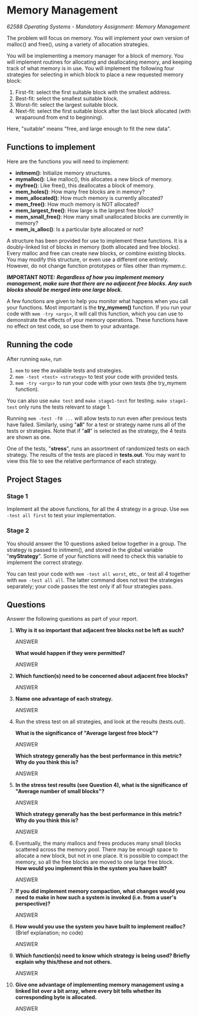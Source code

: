 # Memory Management

*62588 Operating Systems - Mandatory Assignment: Memory Management*

The problem will focus on memory.
You will implement your own version of malloc() and free(), using a variety of allocation strategies.

You will be implementing a memory manager for a block of memory.
You will implement routines for allocating and deallocating memory, and keeping track of what memory is in use.
You will implement the following four strategies for selecting in which block to place a new requested memory block:

1) First-fit:
   select the first suitable block with the smallest address.
2) Best-fit:
   select the smallest suitable block.
3) Worst-fit:
   select the largest suitable block.
4) Next-fit:
   select the first suitable block after the last block allocated (with wraparound from end to beginning).

Here, "suitable" means "free, and large enough to fit the new data".

## Functions to implement

Here are the functions you will need to implement:

- **initmem()**:
  Initialize memory structures.
- **mymalloc()**:
  Like malloc(), this allocates a new block of memory.
- **myfree()**:
  Like free(), this deallocates a block of memory.
- **mem_holes()**:
  How many free blocks are in memory?
- **mem_allocated()**:
  How much memory is currently allocated?
- **mem_free()**:
  How much memory is NOT allocated?
- **mem_largest_free()**:
  How large is the largest free block?
- **mem_small_free()**:
  How many small unallocated blocks are currently in memory?
- **mem_is_alloc()**:
  Is a particular byte allocated or not?

A structure has been provided for use to implement these functions.
It is a doubly-linked list of blocks in memory (both allocated and free blocks).
Every malloc and free can create new blocks, or combine existing blocks.
You may modify this structure, or even use a different one entirely.
However, do not change function prototypes or files other than mymem.c.

**IMPORTANT NOTE:**
***Regardless of how you implement memory management, make sure that there are no adjacent free blocks.
Any such blocks should be merged into one large block.***

A few functions are given to help you monitor what happens when you call your functions.
Most important is the **try_mymem()** function.
If you run your code with `mem -try <args>`, it will call this function, which you can use to demonstrate the effects of
your memory operations.
These functions have no effect on test code, so use them to your advantage.

## Running the code

After running `make`, run

1) `mem` to see the available tests and strategies.
2) `mem -test <test> <strategy>` to test your code with provided tests.
3) `mem -try <args>` to run your code with your own tests (the try_mymem function).

You can also use `make test` and `make stage1-test` for testing. `make stage1-test` only runs the tests relevant to
stage 1.

Running `mem -test -f0 ...` will allow tests to run even after previous tests have failed.
Similarly, using "**all**" for a test or strategy name runs all of the tests or strategies.
Note that if "**all**" is selected as the strategy, the 4 tests are shown as one.

One of the tests, "**stress**", runs an assortment of randomized tests on each strategy.
The results of the tests are placed in **tests.out**.
You may want to view this file to see the relative performance of each strategy.

## Project Stages

### Stage 1

Implement all the above functions, for all the 4 strategy in a group.
Use `mem -test all first` to test your implementation.

### Stage 2

You should answer the 10 questions asked below together in a group.
The strategy is passed to initmem(), and stored in the global variable "**myStrategy**".
Some of your functions will need to check this variable to implement the correct strategy.

You can test your code with `mem -test all worst`, etc., or test all 4 together with `mem -test all all`.
The latter command does not test the strategies separately; your code passes the test only if all four strategies pass.

## Questions

Answer the following questions as part of your report.

1) **Why is it so important that adjacent free blocks not be left as such?**

   ANSWER

   **What would happen if they were permitted?**

   ANSWER

2) **Which function(s) need to be concerned about adjacent free blocks?**

   ANSWER

3) **Name one advantage of each strategy.**

   ANSWER

4) Run the stress test on all strategies, and look at the results (tests.out).

   **What is the significance of "Average largest free block"?**

   ANSWER

   **Which strategy generally has the best performance in this metric? Why do you think this is?**

   ANSWER

5) **In the stress test results (see Question 4), what is the significance of "Average number of small blocks"?**

   ANSWER

   **Which strategy generally has the best performance in this metric? Why do you think this is?**

   ANSWER

6) Eventually, the many mallocs and frees produces many small blocks scattered across the memory pool.
   There may be enough space to allocate a new block, but not in one place.
   It is possible to compact the memory, so all the free blocks are moved to one large free block.  
   **How would you implement this in the system you have built?**

   ANSWER

7) **If you did implement memory compaction, what changes would you need to make in how such a system is invoked
   (i.e. from a user's perspective)?**

   ANSWER

8) **How would you use the system you have built to implement realloc?**
   (Brief explanation; no code)

   ANSWER

9) **Which function(s) need to know which strategy is being used?
   Briefly explain why this/these and not others.**

   ANSWER

10) **Give one advantage of implementing memory management using a linked list over a bit array, where every bit tells
    whether its corresponding byte is allocated.**

    ANSWER
